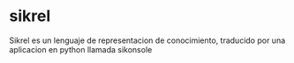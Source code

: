 sikrel
======

Sikrel es un lenguaje de representacion de conocimiento, traducido por una aplicacion en python llamada sikonsole